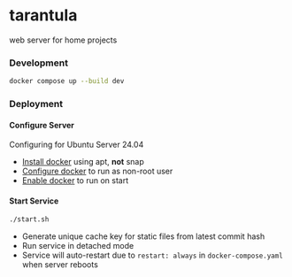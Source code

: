 # tarantula

web server for home projects

### Development

```bash
docker compose up --build dev
```

### Deployment

#### Configure Server

Configuring for Ubuntu Server 24.04

* [Install docker](https://docs.docker.com/engine/install/ubuntu/#install-using-the-repository) using apt, **not** snap 
* [Configure docker](https://docs.docker.com/engine/install/linux-postinstall/) to run as non-root user
* [Enable docker](https://docker-docs.uclv.cu/engine/install/linux-postinstall/#systemd) to run on start

#### Start Service

```bash
./start.sh
```

* Generate unique cache key for static files from latest commit hash
* Run service in detached mode
* Service will auto-restart due to `restart: always` in `docker-compose.yaml` when server reboots

